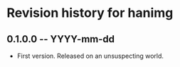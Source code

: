 # Revision history for hanimg

## 0.1.0.0 -- YYYY-mm-dd

* First version. Released on an unsuspecting world.
